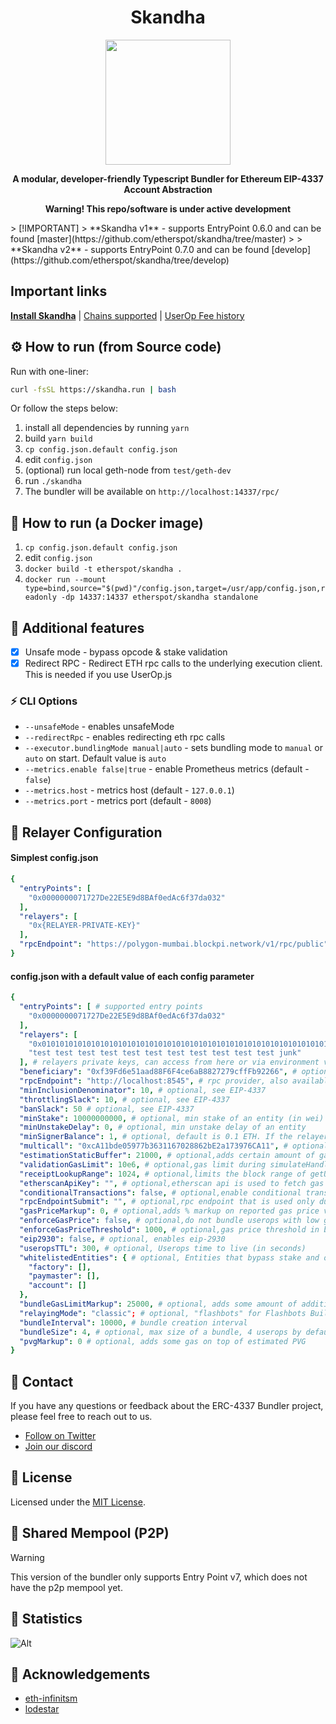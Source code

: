 <div align="center">
  <h1 align="center">Skandha</h1>
</div>

<!-- PROJECT LOGO -->

<div align="center">
  <img src="https://public.etherspot.io/assets/etherspot.gif" width="200" height="200">
  <p>
    <b>
      A modular, developer-friendly Typescript Bundler for Ethereum EIP-4337 Account Abstraction
    </b>
   </p>
</div>

<div align="center">
  <p>
    <b>
       Warning! This repo/software is under active development
    </b>
   </p>
</div>
> [!IMPORTANT]
> **Skandha v1** - supports EntryPoint 0.6.0 and can be found [master](https://github.com/etherspot/skandha/tree/master)
> 
> **Skandha v2** - supports EntryPoint 0.7.0 and can be found [develop](https://github.com/etherspot/skandha/tree/develop)

## Important links

**[Install Skandha](https://etherspot.fyi/skandha/installation)**
| [Chains supported](https://etherspot.fyi/prime-sdk/chains-supported)
| [UserOp Fee history](https://etherspot.fyi/skandha/feehistory)

## ⚙️ How to run (from Source code)

Run with one-liner:

```sh
curl -fsSL https://skandha.run | bash
```
Or follow the steps below:

1. install all dependencies by running `yarn`
2. build `yarn build`
3. `cp config.json.default config.json`
4. edit `config.json`
5. (optional) run local geth-node from `test/geth-dev`
6. run `./skandha`
7. The bundler will be available on `http://localhost:14337/rpc/`

## 🐳 How to run (a Docker image)

1. `cp config.json.default config.json`
2. edit `config.json`
3. `docker build -t etherspot/skandha .`
4. `docker run --mount type=bind,source="$(pwd)"/config.json,target=/usr/app/config.json,readonly -dp 14337:14337 etherspot/skandha standalone`


## 📜 Additional features
- [x] Unsafe mode - bypass opcode & stake validation
- [x] Redirect RPC - Redirect ETH rpc calls to the underlying execution client. This is needed if you use UserOp.js

### ⚡️ CLI Options
- `--unsafeMode` - enables unsafeMode
- `--redirectRpc` - enables redirecting eth rpc calls
- `--executor.bundlingMode manual|auto` - sets bundling mode to `manual` or `auto` on start. Default value is `auto`
- `--metrics.enable false|true` - enable Prometheus metrics (default - `false`)
- `--metrics.host` - metrics host (default - `127.0.0.1`)
- `--metrics.port` - metrics port (default - `8008`)

## 🔑 Relayer Configuration

#### Simplest config.json
```yaml
{
  "entryPoints": [
    "0x0000000071727De22E5E9d8BAf0edAc6f37da032"
  ],
  "relayers": [
    "0x{RELAYER-PRIVATE-KEY}"
  ],
  "rpcEndpoint": "https://polygon-mumbai.blockpi.network/v1/rpc/public"
}
```

#### config.json with a default value of each config parameter

```yaml
{
  "entryPoints": [ # supported entry points
    "0x0000000071727De22E5E9d8BAf0edAc6f37da032"
  ],
  "relayers": [
    "0x0101010101010101010101010101010101010101010101010101010101010101",
    "test test test test test test test test test test test junk"
  ], # relayers private keys, can access from here or via environment variables (SKANDHA_MUMBAI_RELAYERS | SKANDHA_DEV_RELAYERS | etc.)
  "beneficiary": "0xf39Fd6e51aad88F6F4ce6aB8827279cffFb92266", # optional, fee collector, avaiable via env var (SKANDHA_MUMBAI_BENEFICIARY | etc) - if not set, relayer will be used
  "rpcEndpoint": "http://localhost:8545", # rpc provider, also available via env variable (SKANDHA_MUMBAI_RPC | etc)
  "minInclusionDenominator": 10, # optional, see EIP-4337
  "throttlingSlack": 10, # optional, see EIP-4337
  "banSlack": 50 # optional, see EIP-4337
  "minStake": 10000000000, # optional, min stake of an entity (in wei)
  "minUnstakeDelay": 0, # optional, min unstake delay of an entity
  "minSignerBalance": 1, # optional, default is 0.1 ETH. If the relayer's balance drops lower than this, it will be selected as a fee collector
  "multicall": "0xcA11bde05977b3631167028862bE2a173976CA11", # optional, multicall3 contract (see https://github.com/mds1/multicall#multicall3-contract-addresses)
  "estimationStaticBuffer": 21000, # optional,adds certain amount of gas to callGasLimit on estimation
  "validationGasLimit": 10e6, # optional,gas limit during simulateHandleOps and simulateValidation calls
  "receiptLookupRange": 1024, # optional,limits the block range of getUserOperationByHash and getUserOperationReceipt
  "etherscanApiKey": "", # optional,etherscan api is used to fetch gas prices
  "conditionalTransactions": false, # optional,enable conditional transactions
  "rpcEndpointSubmit": "", # optional,rpc endpoint that is used only during submission of a bundle
  "gasPriceMarkup": 0, # optional,adds % markup on reported gas price via skandha_getGasPrice, 10000 = 100.00%, 500 = 5%
  "enforceGasPrice": false, # optional,do not bundle userops with low gas prices
  "enforceGasPriceThreshold": 1000, # optional,gas price threshold in bps. If set to 500, userops' gas price is allowed to be 5% lower than the network's gas price
  "eip2930": false, # optional, enables eip-2930
  "useropsTTL": 300, # optional, Userops time to live (in seconds)
  "whitelistedEntities": { # optional, Entities that bypass stake and opcode validation (array of addresses)
    "factory": [],
    "paymaster": [],
    "account": []
  },
  "bundleGasLimitMarkup": 25000, # optional, adds some amount of additional gas to a bundle tx
  "relayingMode": "classic"; # optional, "flashbots" for Flashbots Builder API, "merkle" for Merkle.io
  "bundleInterval": 10000, # bundle creation interval
  "bundleSize": 4, # optional, max size of a bundle, 4 userops by default
  "pvgMarkup": 0 # optional, adds some gas on top of estimated PVG
}
```
## 💬 Contact

If you have any questions or feedback about the ERC-4337 Bundler project, please feel free to reach out to us.

- [Follow on Twitter](https://twitter.com/etherspot)
- [Join our discord](https://discord.etherspot.io/)

## 📄 License

Licensed under the [MIT License](https://github.com/etherspot/skandha/blob/master/LICENSE).

## 🤝 Shared Mempool (P2P)

> [!WARNING]  
> This version of the bundler only supports Entry Point v7, which does not have the p2p mempool yet.


## 🔢 Statistics
![Alt](https://repobeats.axiom.co/api/embed/4d7ec3ece88b2461c5b1757574321f4f6540cdd5.svg "Skandha analytics image")

## 🙏 Acknowledgements

- [eth-infinitsm](https://github.com/eth-infinitism)
- [lodestar](https://github.com/ChainSafe/lodestar) 
